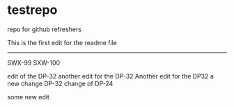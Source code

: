 # testrepo
repo for github refreshers


This is the first edit for the readme file

_______________________________________


SWX-99
SXW-100 



edit of the DP-32
another edit for the DP-32
Another edit for the DP32
a new change DP-32
change of DP-24

some new edit 

